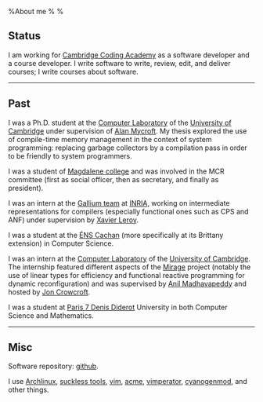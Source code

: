 %About me
%
%

Status
------

I am working for [Cambridge Coding Academy](http://cambridgecoding.com) as a software developer and a course developer.
I write software to write, review, edit, and deliver courses; I write courses about software.


------------------------------------------------------------------------

Past
----

I was a Ph.D. student at the [Computer Laboratory](http://www.cl.cam.ac.uk/) of the [University of Cambridge](http://www.cam.ac.uk/) under supervision of [Alan Mycroft](http://www.cl.cam.ac.uk/~am21/).
My thesis explored the use of compile-time memory management in the context of system programming: replacing garbage collectors by a compilation pass in order to be friendly to system programmers.

I was a student of [Magdalene college](http://www.magd.cam.ac.uk/) and was involved in the MCR committee (first as social officer, then as secretary, and finally as president).

I was an intern at the [Gallium team](http://gallium.inria.fr/) at [INRIA](http://www.inria.fr), working on intermediate representations for compilers (especially functional ones such as CPS and ANF) under supervision by [Xavier Leroy](http://gallium.inria.fr/~xleroy/).

I was a student at the [ÉNS Cachan](http://www.ens-cachan.fr/version-anglaise/) (more specifically at its Brittany extension) in Computer Science.

I was an intern at the [Computer Laboratory](http://www.cl.cam.ac.uk/) of the [University of Cambridge](http://www.cam.ac.uk/).
The internship featured different aspects of the [Mirage](http://openmirage.org) project (notably the use of linear types for efficiency and functional reactive programming for dynamic reconfiguration) and was supervised by [Anil Madhavapeddy](http://anil.recoil.org/) and hosted by [Jon Crowcroft](http://www.cl.cam.ac.uk/~jac22/).

I was a student at [Paris 7 Denis Diderot]() University in both Computer Science and Mathematics.

------------------------------------------------------------------------

Misc
----

Software repository: [github](http://github.com/raphael-proust/).

I use [Archlinux](https://www.archlinux.org), [suckless tools](http://suckless.org), [vim](http://vim.org), [acme](http://acme.cat-v.org), [vimperator](http://www.vimperator.org/vimperator/), [cyanogenmod](http://www.cyanogenmod.org/), and other things.
